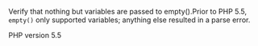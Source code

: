 Verify that nothing but variables are passed to empty().Prior to PHP 5.5, `empty()` only supported variables; anything else resulted in a parse error.

PHP version 5.5
